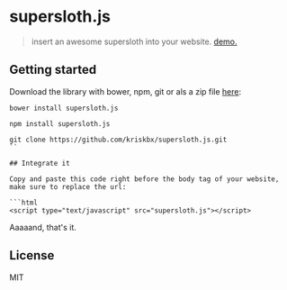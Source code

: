 # supersloth.js

> insert an awesome supersloth into your website. [demo.](http://kriskbx.github.io/supersloth.js)

## Getting started

Download the library with bower, npm, git or als a zip file [here](https://github.com/kriskbx/supersloth.js/releases):

```shell
bower install supersloth.js
```

```shell
npm install supersloth.js
```

```shell
git clone https://github.com/kriskbx/supersloth.js.git
``

## Integrate it

Copy and paste this code right before the body tag of your website, make sure to replace the url:

```html
<script type="text/javascript" src="supersloth.js"></script>
```

Aaaaand, that's it.

## License

MIT